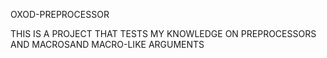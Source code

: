 OXOD-PREPROCESSOR

  THIS IS A PROJECT THAT TESTS MY KNOWLEDGE ON PREPROCESSORS AND MACROSAND MACRO-LIKE ARGUMENTS

